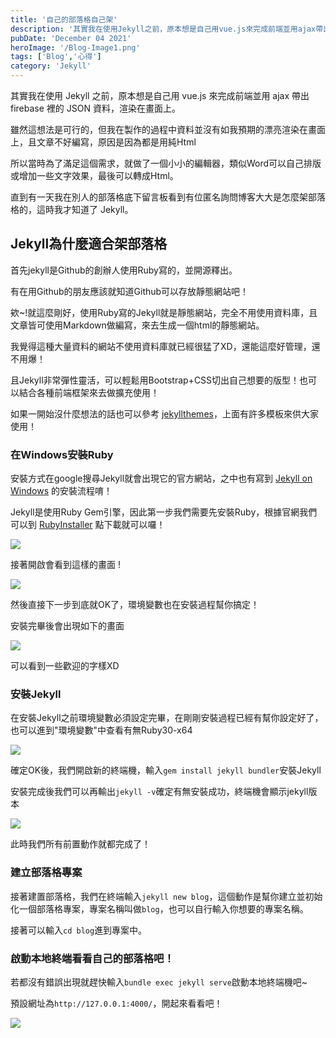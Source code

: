 ```yaml
---
title: '自己的部落格自己架'
description: '其實我在使用Jekyll之前，原本想是自己用vue.js來完成前端並用ajax帶出firebase裡的JSON資料，渲染在畫面上，雖然這想法是可行的，但我在製作的過程中資料並沒有如我預期的漂亮渲染在畫面上，且文章不好編寫'
pubDate: 'December 04 2021'
heroImage: '/Blog-Image1.png'
tags: ['Blog','心得']
category: 'Jekyll'
---
```

其實我在使用 Jekyll 之前，原本想是自己用 vue.js 來完成前端並用 ajax 帶出 firebase 裡的 JSON 資料，渲染在畫面上。

雖然這想法是可行的，但我在製作的過程中資料並沒有如我預期的漂亮渲染在畫面上，且文章不好編寫，原因是因為都是用純Html

所以當時為了滿足這個需求，就做了一個小小的編輯器，類似Word可以自己排版或增加一些文字效果，最後可以轉成Html。  

直到有一天我在別人的部落格底下留言板看到有位匿名詢問博客大大是怎麼架部落格的，這時我才知道了 Jekyll。

## Jekyll為什麼適合架部落格

首先jekyll是Github的創辦人使用Ruby寫的，並開源釋出。  

有在用Github的朋友應該就知道Github可以存放靜態網站吧！

欸~!就這麼剛好，使用Ruby寫的Jekyll就是靜態網站，完全不用使用資料庫，且文章皆可使用Markdown做編寫，來去生成一個html的靜態網站。  

我覺得這種大量資料的網站不使用資料庫就已經很猛了XD，還能這麼好管理，還不用爆！  

且Jekyll非常彈性靈活，可以輕鬆用Bootstrap+CSS切出自己想要的版型！也可以結合各種前端框架來去做擴充使用！  

如果一開始沒什麼想法的話也可以參考 [jekyllthemes](http://jekyllthemes.org/)，上面有許多模板來供大家使用！

### 在Windows安裝Ruby

安裝方式在google搜尋Jekyll就會出現它的官方網站，之中也有寫到 [Jekyll on Windows](https://jekyllrb.com/docs/installation/windows/) 的安裝流程唷！  

Jekyll是使用Ruby Gem引擎，因此第一步我們需要先安裝Ruby，根據官網我們可以到 [RubyInstaller](https://rubyinstaller.org/) 點下載就可以囉！  

![](https://i.imgur.com/OvGKEmB.png)  

接著開啟會看到這樣的畫面 !  

![](https://i.imgur.com/cJCdxMp.png)   

然後直接下一步到底就OK了，環境變數也在安裝過程幫你搞定！  

安裝完畢後會出現如下的畫面  

![](https://user-images.githubusercontent.com/32950391/80772971-7b304300-8b26-11ea-9dae-dfac93184465.JPG)  

可以看到一些歡迎的字樣XD  

### 安裝Jekyll

在安裝Jekyll之前環境變數必須設定完畢，在剛剛安裝過程已經有幫你設定好了，也可以進到"環境變數"中查看有無Ruby30-x64  

![](https://i.imgur.com/sl3SGpy.png)  

確定OK後，我們開啟新的終端機，輸入`gem install jekyll bundler`安裝Jekyll  

安裝完成後我們可以再輸出`jekyll -v`確定有無安裝成功，終端機會顯示jekyll版本  

![](https://i.imgur.com/IufpXHT.png)  

此時我們所有前置動作就都完成了！

### 建立部落格專案

接著建置部落格，我們在終端輸入`jekyll new blog`，這個動作是幫你建立並初始化一個部落格專案，專案名稱叫做`blog`，也可以自行輸入你想要的專案名稱。  

接著可以輸入`cd blog`進到專案中。

### 啟動本地終端看看自己的部落格吧！

若都沒有錯誤出現就趕快輸入`bundle exec jekyll serve`啟動本地終端機吧~

預設網址為`http://127.0.0.1:4000/`，開起來看看吧！  

![](https://cms-assets.tutsplus.com/cdn-cgi/image/width=630/uploads/users/53/posts/26332/image/defaultsite.png)  
